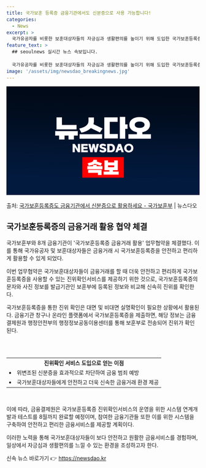 ```yaml
---
title: 국가보훈 등록증 금융기관에서도 신분증으로 사용 가능합니다!
categories:
  - News
excerpt: >
  국가유공자를 비롯한 보훈대상자들의 자긍심과 생활편의를 높이기 위해 도입한 국가보훈등록증의 금융거래 활용이 대…
feature_text: >
  ## seoulnews 실시간 뉴스 속보입니다.

  국가유공자를 비롯한 보훈대상자들의 자긍심과 생활편의를 높이기 위해 도입한 국가보훈등록증의 금융거래 활용이 대…
image: '/assets/img/newsdao_breakingnews.jpg'
---
```


![뉴스다오 속보](/assets/img/newsdao_breakingnews.jpg)

<p>출처: <a href="https://newsdao.kr/3896" rel="dofollow">국가보훈등록증도 금융기관에서 신분증으로 활용하세요 - 국가보훈부</a> | 뉴스다오</p>

<h2 data-ke-size="size26">국가보훈등록증의 금융거래 활용 협약 체결</h2>
국가보훈부와 8개 금융기관이 '국가보훈등록증 금융거래 활용' 업무협약을 체결했다. 이를 통해 국가유공자 및 보훈대상자들은 금융거래 시 국가보훈등록증을 안전하고 편리하게 활용할 수 있게 되었다.

<p data-ke-size="size16">이번 업무협약은 국가보훈대상자들이 금융거래를 할 때 더욱 안전하고 편리하게 국가보훈등록증을 사용할 수 있는 진위확인서비스를 제공하기 위한 것으로, 국가보훈등록증의 문자와 사진 정보를 발급기관인 보훈부에 등록된 정보와 비교해 신속히 진위를 확인한다.</p>

국가보훈등록증을 통한 진위 확인은 대면 및 비대면 실명확인이 필요한 상황에서 활용된다. 금융기관 창구나 온라인 플랫폼에서 국가보훈등록증을 제출하면, 해당 정보는 금융결제원과 행정안전부의 행정정보공동이용센터를 통해 보훈부로 전송되어 진위가 확인된다.

<br><br>
<table>
  <tr>
    <td style="text-align: center; height: 17px;"><b>진위확인 서비스 도입으로 얻는 이점</b></td>
  </tr>
  <tr>
    <td><li>위변조된 신분증을 효과적으로 차단하여 금융 범죄 예방</li></td>
  </tr>
  <tr>
    <td><li>국가보훈대상자들에게 안전하고 더욱 신속한 금융거래 환경 제공</li></td>
  </tr>
</table>
<br>

이에 따라, 금융결제원은 국가보훈등록증 진위확인서비스의 운영을 위한 시스템 연계개발과 테스트를 8월까지 완료할 예정이며, 참여한 금융기관들 또한 이를 위한 시스템을 구축하여 안전하고 편리한 금융서비스를 제공할 계획이다.

이러한 노력을 통해 국가보훈대상자들이 보다 안전하고 원활한 금융서비스를 경험하며, 일상에서 자긍심과 생활편의를 느낄 수 있는 환경을 조성하고자 한다. 

신속 뉴스 바로가기 👉 <a href="https://newsdao.kr" rel="dofollow">https://newsdao.kr</a>


